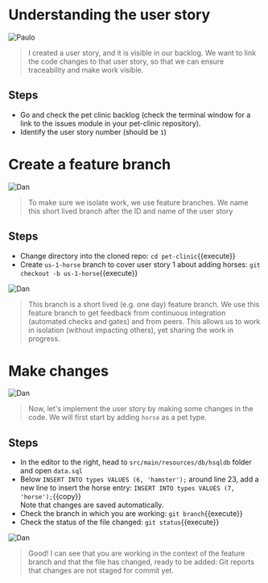 # Understanding the user story

![Paulo](/online-devops-dojo/assets/online-devops-dojo/version-control/paulo.png)

> I created a user story, and it is visible in our backlog. We want to link the 
> code changes to that user story, so that we can ensure traceability and make 
> work visible.

## Steps

* Go and check the pet clinic backlog (check the terminal window for a link to the issues module in your pet-clinic repository).
* Identify the user story number (should be `1`)

# Create a feature branch

![Dan](/online-devops-dojo/assets/online-devops-dojo/version-control/dan.png)

> To make sure we isolate work, we use feature branches. We name this short lived
> branch after the ID and name of the user story

## Steps

* Change directory into the cloned repo: `cd pet-clinic`{{execute}}
* Create `us-1-horse` branch to cover user story 1 about adding horses: `git checkout -b us-1-horse`{{execute}}

![Dan](/online-devops-dojo/assets/online-devops-dojo/version-control/dan.png)

> This branch is a short lived (e.g. one day) feature branch. We use this feature branch to
> get feedback from continuous integration (automated checks and gates) and from peers. 
> This allows us to work in isolation (without impacting others), yet sharing the work in progress.

# Make changes

![Dan](/online-devops-dojo/assets/online-devops-dojo/version-control/dan.png)

> Now, let's implement the user story by making some changes in the code. We will first start by adding `horse` as a pet type.

## Steps

* In the editor to the right, head to `src/main/resources/db/hsqldb` folder and  open `data.sql`
* Below `INSERT INTO types VALUES (6, 'hamster');` around line 23, add a new line to insert the horse entry: `INSERT INTO types VALUES (7, 'horse');`{{copy}}  
  Note that changes are saved automatically.
* Check the branch in which you are working: `git branch`{{execute}}
* Check the status of the file changed: `git status`{{execute}}

![Dan](/online-devops-dojo/assets/online-devops-dojo/version-control/dan.png)

> Good! I can see that you are working in the context of the feature branch and that
> the file has changed, ready to be added: Git reports that changes are not staged for commit yet.
